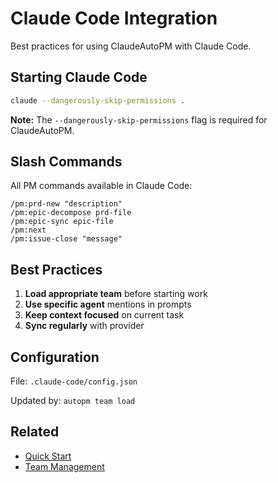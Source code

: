 # Claude Code Integration

Best practices for using ClaudeAutoPM with Claude Code.

## Starting Claude Code

```bash
claude --dangerously-skip-permissions .
```

**Note:** The `--dangerously-skip-permissions` flag is required for ClaudeAutoPM.

## Slash Commands

All PM commands available in Claude Code:

```
/pm:prd-new "description"
/pm:epic-decompose prd-file
/pm:epic-sync epic-file
/pm:next
/pm:issue-close "message"
```

## Best Practices

1. **Load appropriate team** before starting work
2. **Use specific agent** mentions in prompts
3. **Keep context focused** on current task
4. **Sync regularly** with provider

## Configuration

File: `.claude-code/config.json`

Updated by: `autopm team load`

## Related

- [Quick Start](../getting-started/quick-start.md)
- [Team Management](../cli-reference/team.md)
